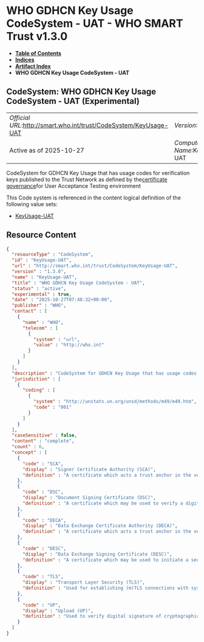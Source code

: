 # WHO GDHCN Key Usage CodeSystem - UAT - WHO SMART Trust v1.3.0

* [**Table of Contents**](toc.md)
* [**Indices**](indices.md)
* [**Artifact Index**](artifacts.md)
* **WHO GDHCN Key Usage CodeSystem - UAT**

## CodeSystem: WHO GDHCN Key Usage CodeSystem - UAT (Experimental) 

| | |
| :--- | :--- |
| *Official URL*:http://smart.who.int/trust/CodeSystem/KeyUsage-UAT | *Version*:1.3.0 |
| Active as of 2025-10-27 | *Computable Name*:KeyUsage-UAT |

 
CodeSystem for GDHCN Key Usage that has usage codes for verification keys published to the Trust Network as defined by the[certificate governance](concepts_certificate_governance.md)for User Acceptance Testing environment 

 This Code system is referenced in the content logical definition of the following value sets: 

* [KeyUsage-UAT](ValueSet-KeyUsage-UAT.md)



## Resource Content

```json
{
  "resourceType" : "CodeSystem",
  "id" : "KeyUsage-UAT",
  "url" : "http://smart.who.int/trust/CodeSystem/KeyUsage-UAT",
  "version" : "1.3.0",
  "name" : "KeyUsage-UAT",
  "title" : "WHO GDHCN Key Usage CodeSystem - UAT",
  "status" : "active",
  "experimental" : true,
  "date" : "2025-10-27T07:48:32+00:00",
  "publisher" : "WHO",
  "contact" : [
    {
      "name" : "WHO",
      "telecom" : [
        {
          "system" : "url",
          "value" : "http://who.int"
        }
      ]
    }
  ],
  "description" : "CodeSystem for GDHCN Key Usage that has usage codes for verification keys published to the Trust Network as defined by the [certificate governance](concepts_certificate_governance.html) for User Acceptance Testing environment",
  "jurisdiction" : [
    {
      "coding" : [
        {
          "system" : "http://unstats.un.org/unsd/methods/m49/m49.htm",
          "code" : "001"
        }
      ]
    }
  ],
  "caseSensitive" : false,
  "content" : "complete",
  "count" : 6,
  "concept" : [
    {
      "code" : "SCA",
      "display" : "Signer Certificate Authority (SCA)",
      "definition" : "A certificate which acts a trust anchor in the verification of the certificate chain for the DSCs issued by a Trust Network participant"
    },
    {
      "code" : "DSC",
      "display" : "Document Signing Certificate (DSC)",
      "definition" : "A certificate which may be used to verify a digital signature within a Verfifiable Digital Health Certificate"
    },
    {
      "code" : "DECA",
      "display" : "Data Exchange Certificate Authority (DECA)",
      "definition" : "A certificate which acts a trust anchor in the verification of the certificate chain for the DESCs issued by a Trust Network Participant"
    },
    {
      "code" : "DESC",
      "display" : "Data Exchange Signing Certificate (DESC)",
      "definition" : "A certificate which may be used to initiate a secure data exchange connection (e.g. mTLS) between Trust Network Participants"
    },
    {
      "code" : "TLS",
      "display" : "Transport Layer Security (TLS)",
      "definition" : "Used for establishing (m)TLS connections with systems, in particular between the Trust Network Gateway and backend systems of a Trust Network Participant"
    },
    {
      "code" : "UP",
      "display" : "Upload (UP)",
      "definition" : "Used to verify digital signature of cryptographically signed content uploaded to services within the Global Digital Health Certification Network, in particular the Trust Network Gateway"
    }
  ]
}

```
